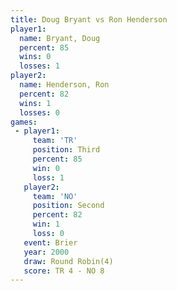 ```yaml
---
title: Doug Bryant vs Ron Henderson
player1:              
  name: Bryant, Doug  
  percent: 85         
  wins: 0             
  losses: 1           
player2:              
  name: Henderson, Ron
  percent: 82         
  wins: 1             
  losses: 0           
games:
 - player1:         
     team: 'TR'     
     position: Third
     percent: 85    
     win: 0         
     loss: 1        
   player2:          
     team: 'NO'      
     position: Second
     percent: 82     
     win: 1          
     loss: 0         
   event: Brier        
   year: 2000          
   draw: Round Robin(4)
   score: TR 4 - NO 8  
---
```

